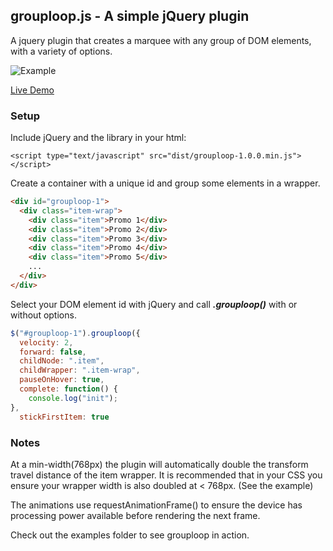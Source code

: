 ## grouploop.js - A simple jQuery plugin

A jquery plugin that creates a marquee with any group of DOM elements, with a variety of options.

![Example]()

[Live Demo](https://codepen.io/zakaria-Tlilani/full/VYvzWMj/)

### Setup

Include jQuery and the library in your html:

`<script type="text/javascript" src="dist/grouploop-1.0.0.min.js"></script>`

Create a container with a unique id and group some elements in a wrapper.

```html
<div id="grouploop-1">
  <div class="item-wrap">
    <div class="item">Promo 1</div>
    <div class="item">Promo 2</div>
    <div class="item">Promo 3</div>
    <div class="item">Promo 4</div>
    <div class="item">Promo 5</div>
    ...
  </div>
</div>
```

Select your DOM element id with jQuery and call **_.grouploop()_** with or without options.

```javascript
$("#grouploop-1").grouploop({
  velocity: 2,
  forward: false,
  childNode: ".item",
  childWrapper: ".item-wrap",
  pauseOnHover: true,
  complete: function() {
    console.log("init");
},
  stickFirstItem: true
```

### Notes

At a min-width(768px) the plugin will automatically double the transform travel distance of the item wrapper. It is recommended that in your CSS you ensure your wrapper width is also doubled at < 768px. (See the example)

The animations use requestAnimationFrame() to ensure the device has processing power available before rendering the next frame.

Check out the examples folder to see grouploop in action.
